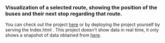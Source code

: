 ### Visualization of a selected route, showing the position of the buses and their next stop regarding that route.

You can check out the project [here](https://lsparkzwz.github.io/atac-bus-position-route-and-next-stop-visualization/) or by deploying the project yourself by serving the Index.html .
This project doesn't show data in real time, it only shows a snapshot of data obtained from [here](https://github.com/LSparkzwz/atac-bus-position-open-data-ingestion-system).
